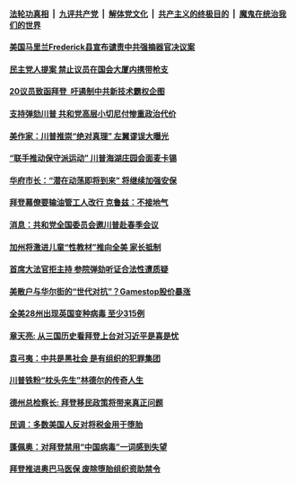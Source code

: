 

####  [法轮功真相](../../../../basic/blob/master/README.md?t=01291631) &nbsp;|&nbsp; [九评共产党](../../../../9ping.md/blob/master/README.md?t=01291631) &nbsp;|&nbsp; [解体党文化](../../../../jtdwh.md/blob/master/README.md?t=01291631)  &nbsp;|&nbsp; [共产主义的终极目的](../../../../gczydzjmd.md/blob/master/README.md?t=01291631) &nbsp;|&nbsp; [魔鬼在统治我们的世界](../../../../mgztzwmdsj.md/blob/master/README.md?t=01291631) 

#### [美国马里兰Frederick县宣布谴责中共强摘器官决议案  ](../pages/soh6/468929.md?t=01291631) 
#### [民主党人提案 禁止议员在国会大厦内携带枪支](../pages/soh6/468911.md?t=01291631) 
#### [20议员致函拜登  吁遏制中共新技术霸权企图](../pages/soh6/468782.md?t=01291631) 
#### [支持弹劾川普 共和党高层小切尼付惨重政治代价](../pages/soh6/468839.md?t=01291631) 
#### [美作家：川普推崇“绝对真理” 左翼谬误大曝光](../pages/soh6/468833.md?t=01291631) 
#### [“联手推动保守派运动” 川普海湖庄园会面麦卡锡](../pages/soh6/468818.md?t=01291631) 
#### [华府市长：“潜在动荡即将到来” 将继续加强安保](../pages/soh6/468824.md?t=01291631) 
#### [拜登幕僚要输油管工人改行 克鲁兹：不接地气](../pages/soh6/468815.md?t=01291631) 
#### [消息：共和党全国委员会邀川普赴春季会议](../pages/soh6/468806.md?t=01291631) 
#### [加州将激进儿童“性教材”推向全美 家长抵制](../pages/soh6/468800.md?t=01291631) 
#### [首席大法官拒主持  参院弹劾听证合法性遭质疑](../pages/soh6/468746.md?t=01291631) 
#### [美散户与华尔街的“世代对抗”？Gamestop股价暴涨](../pages/soh6/468791.md?t=01291631) 
#### [全美28州出现英国变种病毒 至少315例 ](../pages/soh6/468773.md?t=01291631) 
#### [章天亮: 从三国历史看拜登上台对习近平是喜是忧](../pages/soh6/468770.md?t=01291631) 
#### [袁弓夷：中共是黑社会 是有组织的犯罪集团](../pages/soh6/468743.md?t=01291631) 
#### [川普铁粉“枕头先生”林德尔的传奇人生](../pages/soh6/468737.md?t=01291631) 
#### [德州总检察长: 拜登移民政策将带来真正问题](../pages/soh6/468725.md?t=01291631) 
#### [民调：多数美国人反对将税金用于堕胎](../pages/soh6/468704.md?t=01291631) 
#### [蓬佩奥：对拜登禁用“中国病毒”一词感到失望](../pages/soh6/468683.md?t=01291631) 
#### [拜登推进奥巴马医保 废除堕胎组织资助禁令](../pages/soh6/468698.md?t=01291631) 
